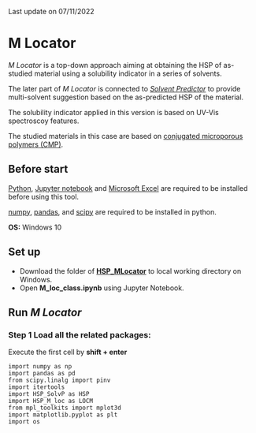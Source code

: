 Last update on 07/11/2022

# M Locator

*M Locator* is a top-down approach aiming at obtaining the HSP of as-studied material using a solubility indicator in a series of solvents.

The later part of *M Locator* is connected to [*Solvent Predictor*](https://github.com/xueannafang/hsp-toolkits/edit/main/HSP_SolventPredictor/solv_pred_readme.md) to provide multi-solvent suggestion based on the as-predicted HSP of the material.

The solubility indicator applied in this version is based on UV-Vis spectroscoy features.

The studied materials in this case are based on [conjugated microporous polymers (CMP)](https://www.sciencedirect.com/topics/engineering/conjugated-microporous-polymer).


## Before start

[Python](https://www.python.org/),
[Jupyter notebook](https://jupyter.org/)
and [Microsoft Excel](https://www.microsoft.com/en-us/microsoft-365/excel) are required to be installed before using this tool.

[numpy](https://numpy.org/),
[pandas](https://pandas.pydata.org/), and
[scipy](https://docs.scipy.org/doc/) are required to be installed in python.

**OS:** Windows 10

## Set up

- Download the folder of [**HSP_MLocator**](https://github.com/xueannafang/hsp-toolkits/tree/main/HSP_MLocator) to local working directory on Windows.
- Open **M_loc_class.ipynb** using Jupyter Notebook.

## Run *M Locator*

### Step 1 Load all the related packages:

Execute the first cell by **shift + enter**
```
import numpy as np
import pandas as pd
from scipy.linalg import pinv
import itertools
import HSP_SolvP as HSP
import HSP_M_loc as LOCM
from mpl_toolkits import mplot3d
import matplotlib.pyplot as plt
import os
```

